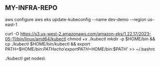 ## MY-INFRA-REPO

aws configure
aws eks update-kubeconfig --name dev-demo --region us-east-1

curl -O https://s3.us-west-2.amazonaws.com/amazon-eks/1.22.17/2023-05-11/bin/linux/amd64/kubectl
chmod +x ./kubectl
mkdir -p $HOME/bin && cp ./kubectl $HOME/bin/kubectl && export PATH=$HOME/bin:$PATH
echo 'export PATH=$HOME/bin:$PATH' >> ~/.bashrc

./kubectl get nodes\
